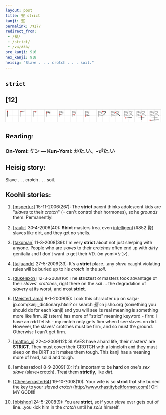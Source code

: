 ```yaml
---
layout: post
title: 堅 strict
kanji: 堅
permalink: /917/
redirect_from:
 - /堅/
 - /strict/
 - /v4/853/
pre_kanji: 916
nex_kanji: 918
heisig: "Slave . . . crotch . . . soil."
---
```


## `strict`

## [12]

<div class="stroke"><img src="../images/E5A085.png" /></div>

## Reading:

### On-Yomi: ケン &mdash; Kun-Yomi: かた.い、-がた.い

## Heisig story:

Slave . . . crotch . . . soil.

## Koohii stories:

1) [<a href="http://kanji.koohii.com/profile/mspertus">mspertus</a>] 15-11-2006(267): The<strong> strict</strong> parent thinks adolescent kids are &quot;<em>slaves</em> to their <em>crotch</em>&quot; (= can&#039;t control their hormones), so he <em>grounds</em> them. Permanently!

2) [<a href="http://kanji.koohii.com/profile/raulir">raulir</a>] 30-4-2006(40): <strong>Strict</strong> masters treat even <a href="../v4/852">intelligent</a> (#852 賢) slaves like dirt, and they get no shells.

3) [<a href="http://kanji.koohii.com/profile/takoman">takoman</a>] 11-3-2008(39): I&#039;m very<strong> strict</strong> about not just sleeping with anyone. People who are <em>slaves</em> to their <em>crotches</em> often end up with <em>dirt</em>y genitalia and I don&#039;t want to get their VD. (on yomi=ケン).

4) [<a href="http://kanji.koohii.com/profile/taijuando">taijuando</a>] 27-5-2006(33): It&#039;s a<strong> strict</strong> place...any <em>slave</em> caught violating rules will be buried up to his <em>crotch</em> in the <em>soil</em>.

5) [<a href="http://kanji.koohii.com/profile/dukelexon">dukelexon</a>] 12-3-2008(16): The<strong> strict</strong>est of masters took advantage of their <em>slaves&#039; crotches</em>, right there on the <em>soil</em> ... the degradation of <em>slave</em>ry at its worst, and most<strong> strict</strong>.

6) [<a href="http://kanji.koohii.com/profile/MeisterLlama">MeisterLlama</a>] 9-1-2009(15): Look this character up on saiga-jp.com/kanji_dictionary.html? or search <em>堅</em> on jisho.org (something you should do for each kanji) and you will see its real meaning is something more like firm. 厳 (stern) has more of &quot;strict&quot; meaning keyword - firm: i have an odd fetish - my crotch only gets firm when I see slaves on dirt. However, the slaves&#039; crotches must be firm, and so must the ground. Otherwise I can&#039;t get firm.

7) [<a href="http://kanji.koohii.com/profile/mattoc_g">mattoc_g</a>] 22-4-2009(12): SLAVES have a hard life, their masters&#039; are<strong> STRICT</strong>. They must cover their CROTCH with a loincloth and they must sleep on the DIRT so it makes them tough. This kanji has a meaning more of hard, solid and tough.

8) [<a href="http://kanji.koohii.com/profile/ambassadog">ambassadog</a>] 8-9-2009(10): It&#039;s important to be <strong>hard</strong> on one&#039;s <em>sex slave</em> (slave+crotch). Treat them <strong>strictly</strong>, like <em>dirt</em>.

9) [<a href="http://kanji.koohii.com/profile/Cheesemaster64">Cheesemaster64</a>] 19-10-2008(10): Your wife is so<strong> strict</strong> that she buried the key to your <em>slaved crotch</em> (<a href="http://www.chastitybeltformen.com">http://www.chastitybeltformen.com</a>)! OH MY GOD!!!!

10) [<a href="http://kanji.koohii.com/profile/bbishop">bbishop</a>] 24-5-2008(9): You are<strong> strict</strong>, so if your <em>slave</em> ever gets out of line...you kick him in the <em>crotch</em> until he <em>soils</em> himself.
